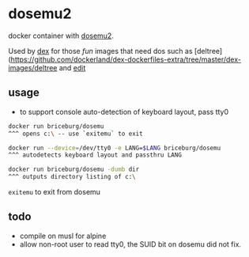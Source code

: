 # dosemu2

docker container with [dosemu2](https://github.com/stsp/dosemu2).

Used by [dex](https://github.com/dockerland/dex) for those _fun_ images that
need dos such as [deltree](https://github.com/dockerland/dex-dockerfiles-extra/tree/master/dex-images/deltree and [edit](https://github.com/dockerland/dex-dockerfiles-extra/tree/master/dex-images/edit)

## usage

* to support console auto-detection of keyboard layout, pass tty0

```sh
docker run briceburg/dosemu
^^^ opens c:\ -- use `exitemu` to exit

docker run --device=/dev/tty0 -e LANG=$LANG briceburg/dosemu
^^^ autodetects keyboard layout and passthru LANG

docker run briceburg/dosemu -dumb dir
^^^ outputs directory listing of c:\
```

`exitemu` to exit from dosemu

## todo

* compile on musl for alpine
* allow non-root user to read tty0, the SUID bit on dosemu did not fix.
